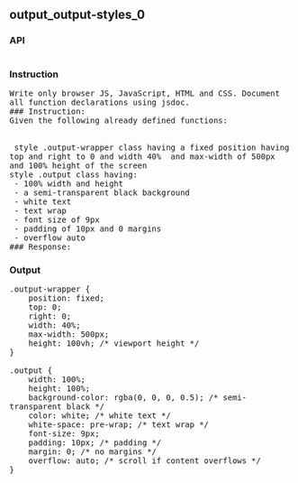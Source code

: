 ## output_output-styles_0
### API
<pre style='text-wrap: wrap'></pre>
### Instruction
<pre style='text-wrap: wrap'>Write only browser JS, JavaScript, HTML and CSS. Document all function declarations using jsdoc.
### Instruction:
Given the following already defined functions:
 

 style .output-wrapper class having a fixed position having top and right to 0 and width 40%  and max-width of 500px and 100% height of the screen
style .output class having:
 - 100% width and height
 - a semi-transparent black background
 - white text
 - text wrap
 - font size of 9px
 - padding of 10px and 0 margins
 - overflow auto 
### Response:
</pre>
### Output
<pre style='text-wrap: wrap'>.output-wrapper {
    position: fixed;
    top: 0;
    right: 0;
    width: 40%;
    max-width: 500px;
    height: 100vh; /* viewport height */
}

.output {
    width: 100%;
    height: 100%;
    background-color: rgba(0, 0, 0, 0.5); /* semi-transparent black */
    color: white; /* white text */
    white-space: pre-wrap; /* text wrap */
    font-size: 9px;
    padding: 10px; /* padding */
    margin: 0; /* no margins */
    overflow: auto; /* scroll if content overflows */
}

</pre>
